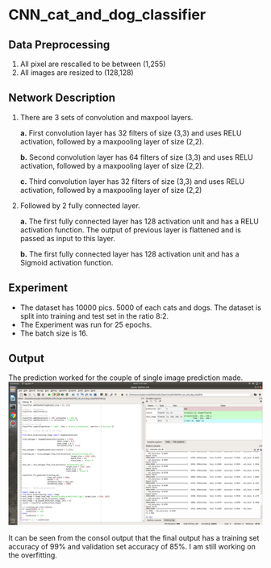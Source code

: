 # CNN_cat_and_dog_classifier

## Data Preprocessing

1. All pixel are rescalled to be between (1,255)
2. All images are resized to (128,128)

## Network Description

1. There are 3 sets of convolution and maxpool layers.

    **a.** First convolution layer has 32 filters of size (3,3) and uses RELU    activation, followed by a maxpooling layer of size (2,2).
     
     **b.**  Second convolution layer has 64 filters of size (3,3) and uses RELU    activation, followed by a maxpooling layer of size (2,2).
     
     **c.**  Third convolution layer has 32 filters of size (3,3) and uses RELU    activation, followed by a maxpooling layer of size (2,2)
     
2. Followed by 2 fully connected layer.

	**a.** The first fully connected layer has 128 activation unit and has a RELU activation function. The output of previous layer is flattened and is passed as input to this layer.

	**b.**  The first fully connected layer has 128 activation unit and has a Sigmoid activation function.


## Experiment
- The dataset has 10000 pics. 5000 of each cats and dogs. The dataset is split into training and test set in the ratio 8:2.
- The Experiment was run for 25 epochs.
- The batch size is 16.

## Output
The prediction worked for the couple of single image prediction made.
![ ](https://github.com/sumanp31/CNN_cat_and_dog_classifier/blob/master/result1.png  "Consol Output")

It can be seen from the consol output that the final output has a training set accuracy of 99% and validation set accuracy of 85%.
I am still working on the overfitting.
